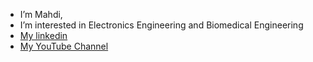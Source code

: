 - I’m Mahdi,
- I’m interested in Electronics Engineering and Biomedical Engineering
- [My linkedin](https://www.linkedin.com/in/mmahdim0/)
- [My YouTube Channel](https://www.youtube.com/channel/UCc-__WUld3Fzvgp1aIhZvdA)


<!---
mmahdim/mmahdim is a ✨ special ✨ repository because its `README.md` (this file) appears on your GitHub profile.
You can click the Preview link to take a look at your changes.
--->
